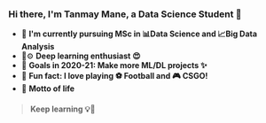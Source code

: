 ### Hi there, I'm Tanmay Mane, a Data Science Student 👋

- 📜 **I'm currently pursuing MSc in 📊Data Science and 📈Big Data Analysis**
- 🧠⚙️ **Deep learning enthusiast 😍**
- 🥅 **Goals in 2020-21: Make more ML/DL projects ✨**
- 🌴 **Fun fact: I love playing ⚽ Football and 🎮 CSGO!**
- 🎌 **Motto of life**
> #### **Keep learning 💡📖**
